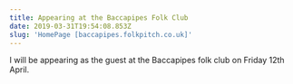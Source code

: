 ```yaml
---
title: Appearing at the Baccapipes Folk Club
date: 2019-03-31T19:54:08.853Z
slug: 'HomePage [baccapipes.folkpitch.co.uk]'
---
```

I will be appearing as the guest at the Baccapipes folk club on Friday 12th April.
